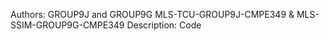 Authors: GROUP9J and GROUP9G
MLS-TCU-GROUP9J-CMPE349 & MLS-SSIM-GROUP9G-CMPE349
Description: Code 

